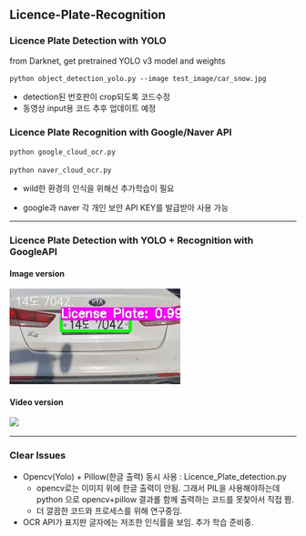 ## Licence-Plate-Recognition

### Licence Plate Detection with YOLO

from Darknet, get pretrained YOLO v3 model and weights

    python object_detection_yolo.py --image test_image/car_snow.jpg

* detection된 번호판이 crop되도록 코드수정
* 동영상 input용 코드 추후 업데이트 예정

### Licence Plate Recognition with Google/Naver API

    python google_cloud_ocr.py

    python naver_cloud_ocr.py

* wild한 환경의 인식을 위해선 추가학습이 필요

* google과 naver 각 개인 보안 API KEY를 발급받아 사용 가능

----------------------------------------------------------------------------

### Licence Plate Detection with YOLO + Recognition with GoogleAPI
#### Image version


![image_output](Images/sample01.jpg)


#### Video version


![](Images/video_output_sample.gif)

-----------------------------------------------------------------------------

### Clear Issues
* Opencv(Yolo) + Pillow(한글 출력) 동시 사용 : Licence_Plate_detection.py
    * opencv로는 이미지 위에 한글 출력이 안됨. 그래서 PIL을 사용해야하는데 python 으로 opencv+pillow 결과롤 함께 출력하는 코드를 못찾아서 직접 짬.
    * 더 깔끔한 코드와 프로세스를 위해 연구중임.
* OCR API가 표지판 글자에는 저조한 인식률을 보임. 추가 학습 준비중.
